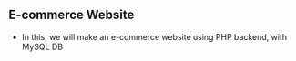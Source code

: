 ## E-commerce Website

* In this, we will make an e-commerce website using PHP backend, with MySQL DB